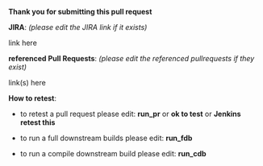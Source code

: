 **Thank you for submitting this pull request**


**JIRA**: _(please edit the JIRA link if it exists)_ 

link here

**referenced Pull Requests**: _(please edit the referenced pullrequests if they exist)_

link(s) here

**How to retest**:
  
* to retest a pull request please edit: **run_pr** or **ok to test** or **Jenkins retest this**
  
* to run a full downstream builds please edit: **run_fdb**
  
* to run a compile downstream build please edit: **run_cdb**
